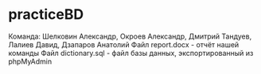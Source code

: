 # practiceBD
Команда: Шелковин Александр, Окроев Александр, Дмитрий Тандуев, Лалиев Давид, Дзапаров Анатолий
Файл report.docx - отчёт нашей команды
Файл dictionary.sql - файл базы данных, экспортированный из phpMyAdmin
